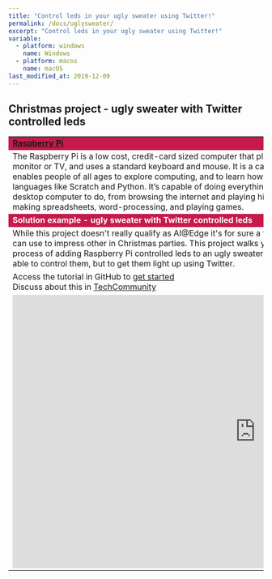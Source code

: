 ```yaml
---
title: "Control leds in your ugly sweater using Twitter!"
permalink: /docs/uglysweater/
excerpt: "Control leds in your ugly sweater using Twitter!"
variable:
  - platform: windows
    name: Windows
  - platform: macos
    name: macOS
last_modified_at: 2019-12-09
---
```


## Christmas project - ugly sweater with Twitter controlled leds

<html><table><tr bgcolor="#c51a4a"><td colspan="2"><font color="white"><b>
<a href="https://www.raspberrypi.org/" target="_blank">Raspberry Pi</a></b></font>
<tr><td>
The Raspberry Pi is a low cost, credit-card sized computer that plugs into a computer monitor or TV, and uses a standard keyboard and mouse. It is a capable little device that enables people of all ages to explore computing, and to learn how to program in languages like Scratch and Python. It’s capable of doing everything you’d expect a desktop computer to do, from browsing the internet and playing high-definition video, to making spreadsheets, word-processing, and playing games.
</td>
<td width="30%">
<img src="{{'assets/images/raspberry_pi.PNG' | relative_url}}" alt="Raspberry Pi">
</td></tr>
<tr bgcolor="#c51a4a"><td colspan="2"><font color="white"><b>
Solution example - ugly sweater with Twitter controlled leds
</b></font></td></tr>
<tr><td>
While this project doesn't really qualify as AI@Edge it's for sure a fun project that you can use to impress other in Christmas parties. This project walks you through the process of adding Raspberry Pi controlled leds to an ugly sweater and not only to be able to control them, but to get them light up using Twitter.
</td>
</tr>
<tr><td>
Access the tutorial in GitHub to <a href="https://github.com/jimbobbennett/IoTUglySweater" target="_blank">get started</a><br>
Discuss about this in <a href="https://techcommunity.microsoft.com/t5/Azure-IoT/Want-to-learn-how-to-build-an-IoT-Ugly-Sweater/m-p/1056638" target="_blank">TechCommunity</a><br>
</td></tr>
<tr><td colspan="2">
<iframe src="https://channel9.msdn.com/Shows/Internet-of-Things-Show/IoT-is-Fun-for-Everyone-Ugly-Sweater-Edition/player" width="960" height="540" allowFullScreen frameBorder="0" title="IoT is Fun for Everyone! (Ugly Sweater Edition) - Microsoft Channel 9 Video"></iframe>
</td></tr>

